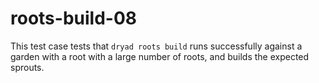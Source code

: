 
# roots-build-08

This test case tests that `dryad roots build` runs successfully against a garden with a root with a large number of roots, and builds the expected sprouts.